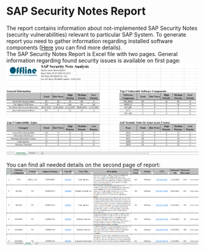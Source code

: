 # SAP Security Notes Report
The report contains information about not-implemented SAP Security Notes (security vulnerabilities) relevant to particular SAP System. To generate report you need to gather information regarding installed software components ([Here]() you can find more details).<br /> 
The SAP Security Notes Report is Excel file with two pages. General information regarding found security issues is available on first page:
![Screenshot](./img/page1.png)

You can find all needed details on the second page of report:
![Screenshot](./img/page2.png)

